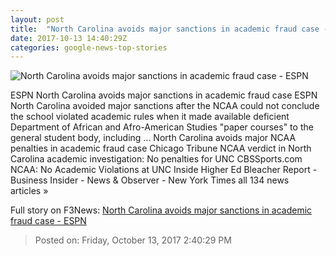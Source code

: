 ```yaml
---
layout: post
title:  "North Carolina avoids major sanctions in academic fraud case - ESPN"
date: 2017-10-13 14:40:29Z
categories: google-news-top-stories
---
```


![North Carolina avoids major sanctions in academic fraud case - ESPN](http://a3.espncdn.com/combiner/i?img=%2Fphoto%2F2016%2F0425%2Fr77433_1296x729_16%2D9.jpg)

ESPN North Carolina avoids major sanctions in academic fraud case ESPN North Carolina avoided major sanctions after the NCAA could not conclude the school violated academic rules when it made available deficient Department of African and Afro-American Studies "paper courses" to the general student body, including ... North Carolina avoids major NCAA penalties in academic fraud case Chicago Tribune NCAA verdict in North Carolina academic investigation: No penalties for UNC CBSSports.com NCAA: No Academic Violations at UNC Inside Higher Ed Bleacher Report - Business Insider - News & Observer - New York Times all 134 news articles »


Full story on F3News: [North Carolina avoids major sanctions in academic fraud case - ESPN](http://www.f3nws.com/n/vKUHWD)

> Posted on: Friday, October 13, 2017 2:40:29 PM
